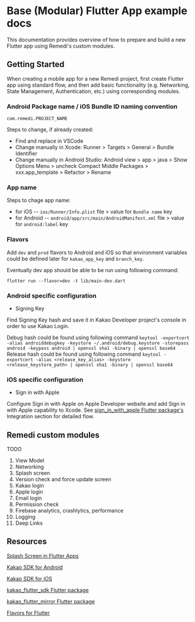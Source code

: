 # Base (Modular) Flutter App example docs

This documentation provides overview of how to prepare and build a new Flutter app using Remedi's custom modules.

## Getting Started

When creating a mobile app for a new Remedi project, first create Flutter app using standard flow, and then add basic functionality (e.g. Networking, State Management, Authentication, etc.) using corresponding modules.

### Android Package name / iOS Bundle ID naming convention

`com.remedi.PROJECT_NAME`

Steps to change, if already created:

- Find and replace in VSCode
- Change manually in Xcode: Runner > Targets > General > Bundle Identifier
- Change manually in Android Studio: Android view > app > java > Show Options Menu > uncheck Compact Middle Packages > xxx.app_template > Refactor > Rename

### App name

Steps to chage app name:

- for iOS -- `ios/Runner/Info.plist` file > value for `Bundle name` key
- for Android -- `android/app/src/main/AndroidManifest.xml` file > value for `android:label` key

### Flavors

Add `dev` and `prod` flavors to Android and iOS so that environment variables could be defined later for `kakao_app_key` and `branch_key`.

Eventually dev app should be able to be run using following command:

```
flutter run --flavor=dev -t lib/main-dev.dart
```

### Android specific configuration

- Signing Key

Find Signing Key hash and save it in Kakao Developer project's console in order to use Kakao Login.

Debug hash could be found using following command `keytool -exportcert -alias androiddebugkey -keystore ~/.android/debug.keystore -storepass android -keypass android | openssl sha1 -binary | openssl base64`
Release hash could be found using following command `keytool -exportcert -alias <release_key_alias> -keystore <release_keystore_path> | openssl sha1 -binary | openssl base64`

### iOS specific configuration

- Sign in with Apple

Configure Sign in with Apple on Apple Developer website and add Sign in with Apple capability to Xcode. See [sign_in_with_apple Flutter package's](https://pub.dev/packages/sign_in_with_apple) Integration section for detailed flow.

## Remedi custom modules

TODO

1. View Model
2. Networking
3. Splash screen
4. Version check and force update screen
5. Kakao login
6. Apple login
7. Email login
8. Permission check
9. Firebase analytics, crashlytics, performance
10. Logging
11. Deep Links

## Resources

[Splash Screen in Flutter Apps](https://flutter.dev/docs/development/ui/advanced/splash-screen)

[Kakao SDK for Android](https://developers.kakao.com/docs/latest/en/getting-started/sdk-android)

[Kakao SDK for iOS](https://developers.kakao.com/docs/latest/en/getting-started/sdk-ios)

[kakao_flutter_sdk Flutter package](https://pub.dev/packages/kakao_flutter_sdk)

[kakao_flutter_mirror Flutter package](https://pub.dev/packages/kakao_flutter_mirror)

[Flavors for Flutter](https://flutter.dev/docs/deployment/flavors)
